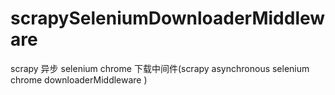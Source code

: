 # scrapySeleniumDownloaderMiddleware
 scrapy 异步 selenium chrome 下载中间件(scrapy  asynchronous selenium chrome downloaderMiddleware )

